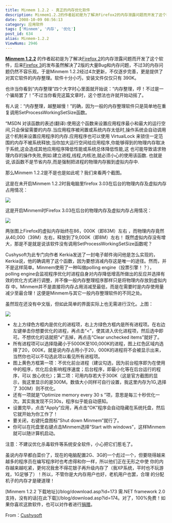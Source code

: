 ```yaml
---
title: Minmem 1.2.2 - 真正的内存优化软件
description: Minmem1.2.2的作者起初是为了解决Firefox2的内存泄露问题而开发了这个软件，后来Firefox3的发布虽然解决了2版的大量Bug和内存问题，不过3的内存问题仍然不容乐观。于是Minmem1.2.2经过4次更新，不仅逐步完善，更是提供了对其它软件的内存整理。软件十分小巧，安装文件仅仅只有390K。
date: 2008-10-09 08:56:13
category: 应用软件
tags: ['Minmem', '内存', '优化']
post_id: 634
alias: Minmem-1.2.2
ViewNums: 2946
---
```


**[Minmem 1.2.2](/blog/minmem-122)** 的作者起初是为了解决[Firefox 2](/blog/portable-firefox-v20010)的内存泄露问题而开发了这个软件，后来[Firefox 3](/blog/firefox-302-rc2-chs)的发布虽然解决了2版的大量Bug和内存问题，不过3的内存问题仍然不容乐观。于是Minmem 1.2.2经过4次更新，不仅逐步完善，更是提供了对其它软件的内存整理。软件十分小巧，安装文件仅仅只有 390K。

也许当你看到“内存整理”四个大字时心里面就开始说：“内存整理，哼！不过是一个骗局罢了！”不过当你看完这篇文章时，这个想法也许就开始动摇了。

有人说：“内存整理，越整越慢！”的确，因为一般的内存整理软件只是简单地在重复调用SetProcessWorkingSetSize函数。

“MSDN 对该函数的表述(翻译):使用这个函数来设置应用程序最小和最大的运行空间,只会保留需要的内存.当应用程序被闲置或系统内存太低时,操作系统会自动调用 这个机制来设置应用程序的内存.应用程序也可以使用 VirtualLock 来锁住一定范围的内存不被系统释放;当你加大运行空间给应用程序,你能够得到的物理内存取决于系统,这会造成其他应用程序降低性能或系统总体降低性能,这 也可能导致请求物理内存的操作失败,例如:建立进程,线程,内核池,就必须小心的使用该函数. 也就是说,该函数不是节省内存,而是强制把进程的物理内存搬到虚拟内存中.

那么Minmem 1.2.2是不是也是如此呢？我们来看两个截图。

这是在未开启Minmem 1.2.2时我电脑里firefox 3.03在后台的物理内存及虚拟内存占用情况：

[![](http://farm4.static.flickr.com/3225/2921698544_8483bbcfed_o.png)](/blog/minmem-122)

这是开启Minmem时Firefox 3.03在后台的物理内存及虚拟内存占用情况：

[![](http://farm4.static.flickr.com/3066/2921698538_a6845f0e8d_o.png)](/blog/minmem-122)

两张图上Firefox的虚拟内存始终在86，000K（即83M）左右 ，而物理内存竟然从40,000（39M）左右，释放到了9,000K（即8M）左右！
既然虚拟内存没有增大，那是不是就是说该软件没有调用SetProcessWorkingSetSize函数呢？

Cushysoft为此专门向作者 Kerkia发送了一封电子邮件询问他是怎么实现的，Kerkia说，他的确调用了这个函数，因为要想消减内存这是唯一的途径。然而，并不是这样简单。Minmem使用了一种叫做polling engine（投票引擎！？），polling engine会监视程序优化时进程自身对内存降低增高所做出的反应并选择有效的优化方式进行调整，并不像一般内存整理程序那样只是将物理内存放到虚拟内存 中。Minmem并不是直接将内存占用消减至最低，而是在需要时是内存使用量减少至最合理！这便是Minmem与其它一般内存整理软件的不同之处。

虽然现在还没有中文版，但如此简单的界面实际上也无需进行汉化。上图：

[![](http://farm4.static.flickr.com/3220/2921698548_84aa9f4243_o.jpg)](/blog/minmem-122)

* 左上方绿色方框内是优化的进程项，右上方绿色方框内是所有进程项。在右边左键单击你想要优化的进程，再点击“<”，使其进入优化进程项，然后选中即可。不想优化的话就把“√”去掉，再点击“Clear unchecked items”就好了。
* 所有进程项可以选择隐藏小于5000K至100,000K的进程，图上红色区域内选择了20，000K，就是说内存占用小于20，000K的进程将不会被显示出来，当然你也可以不勾选此项以看见所有进程项。
* 图上黄色方框第一项：不优化前台进程（建议勾选，因为前台程序即为在使用中的程序，优化后会影响程序速度；后台程序，即最小化等在后台运行的程序，可以 放心优化）；第二项：可用内存若大于300K（这是官方截图的显示，我这里显示的是300M。数值大小同样可自行设置，我这里内存为1G,选择了 300M）则不优化。
* 还有一项就是“Optimize memory every 30 s ”项，意思是每三十秒优化一次。其实我发现不只30s，程序似乎能自动感知。
* 设置完毕，点击“Apply”应用，再点击“OK”程序会自动隐藏在系统托盘，然后它就开始为你工作了！
* 要关闭，右键托盘图标“Shut down Minmem”就行了。
* 你可以在托盘里右键点击Minmem选择“Start with windows”，这样Minmem就可以随计算机启动。

注意：不建议优化杀毒软件等系统安全软件，小心把它们惹毛了。

虽说内存早都白菜价了，现在的电脑配置2G、3G的一个彪过一个，但要晓得越来越多的程序员在编写程序时也考虑得和你一样，所以他们正在无形之中使 你的内存越来越吃紧，更何况我舍不得花银子再升级内存了（我XP系统，平时也不玩游戏，1G足够了）！所以，不管你是大内存用户也好，老机用户也罢，合理 的分配机子的内存才是硬道理！

[Minmem 1.2.2 下载地址](/blog/download.asp?id=173
需.NET framework 2.0支持，没有的话[在此下载](/blog/download.asp?id=174。对了，100%免费！如果你喜欢这款软件，也可以对作者进行[捐赠](http://minimem.kerkia.net/Donate.aspx)。

From：[Cushysoft](http://www.cushysoft.cn/)

